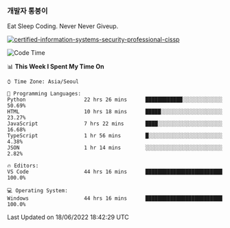 ### 개발자 통붕이
Eat Sleep Coding.
Never Never Giveup.

[![certified-information-systems-security-professional-cissp](https://user-images.githubusercontent.com/44606727/157613689-acd84ec6-5f8f-4e79-89d9-a8d51f033634.png)](https://www.credly.com/badges/f394a010-85a0-450b-9136-8043af01d71c/public_url)

<!--START_SECTION:waka-->
![Code Time](http://img.shields.io/badge/Code%20Time-0%20secs-blue)

📊 **This Week I Spent My Time On** 

```text
⌚︎ Time Zone: Asia/Seoul

💬 Programming Languages: 
Python                   22 hrs 26 mins      ████████████░░░░░░░░░░░░░   50.69% 
HTML                     10 hrs 18 mins      █████░░░░░░░░░░░░░░░░░░░░   23.27% 
JavaScript               7 hrs 22 mins       ████░░░░░░░░░░░░░░░░░░░░░   16.68% 
TypeScript               1 hr 56 mins        █░░░░░░░░░░░░░░░░░░░░░░░░   4.38% 
JSON                     1 hr 14 mins        ░░░░░░░░░░░░░░░░░░░░░░░░░   2.82%

🔥 Editors: 
VS Code                  44 hrs 16 mins      █████████████████████████   100.0%

💻 Operating System: 
Windows                  44 hrs 16 mins      █████████████████████████   100.0%

```


 Last Updated on 18/06/2022 18:42:29 UTC
<!--END_SECTION:waka-->
